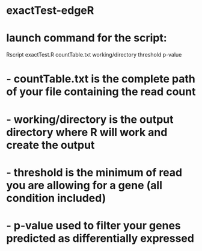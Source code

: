 # exactTest-edgeR
# launch command for the script: 
Rscript exactTest.R countTable.txt working/directory threshold p-value

# - countTable.txt is the complete path of your file containing the read count
# - working/directory is the output directory where R will work and create the output
# - threshold is the minimum of read you are allowing for a gene (all condition included)
# - p-value used to filter your genes predicted as differentially expressed
